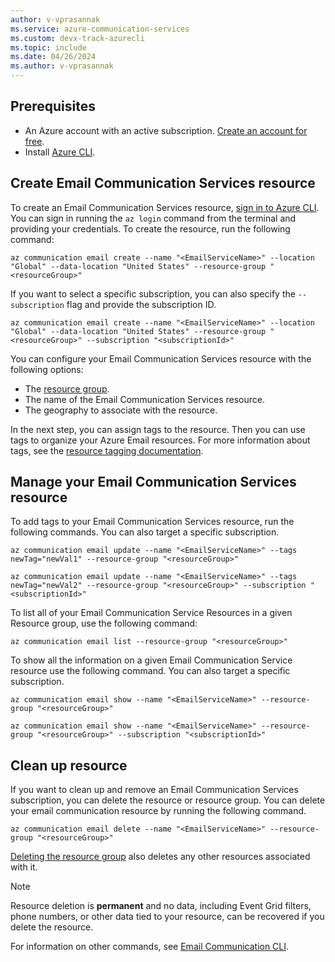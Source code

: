 ```yaml
---
author: v-vprasannak
ms.service: azure-communication-services
ms.custom: devx-track-azurecli
ms.topic: include
ms.date: 04/26/2024
ms.author: v-vprasannak
---
```


## Prerequisites

- An Azure account with an active subscription. [Create an account for free](https://azure.microsoft.com/free/dotnet/).
- Install [Azure CLI](/cli/azure/install-azure-cli-windows?tabs=azure-cli).

## Create Email Communication Services resource

To create an Email Communication Services resource, [sign in to Azure CLI](/cli/azure/authenticate-azure-cli). You can sign in running the ```az login``` command from the terminal and providing your credentials. To create the resource, run the following command: 

```azurepowershell-interactive
az communication email create --name "<EmailServiceName>" --location "Global" --data-location "United States" --resource-group "<resourceGroup>"
```

If you want to select a specific subscription, you can also specify the ```--subscription``` flag and provide the subscription ID.

```azurepowershell-interactive
az communication email create --name "<EmailServiceName>" --location "Global" --data-location "United States" --resource-group "<resourceGroup>" --subscription "<subscriptionId>"
```

You can configure your Email Communication Services resource with the following options:

* The [resource group](../../../../azure-resource-manager/management/manage-resource-groups-cli.md).
* The name of the Email Communication Services resource.
* The geography to associate with the resource.

In the next step, you can assign tags to the resource. Then you can use tags to organize your Azure Email resources. For more information about tags, see the [resource tagging documentation](../../../../azure-resource-manager/management/tag-resources.md).

## Manage your Email Communication Services resource

To add tags to your Email Communication Services resource, run the following commands. You can also target a specific subscription.

```azurepowershell-interactive
az communication email update --name "<EmailServiceName>" --tags newTag="newVal1" --resource-group "<resourceGroup>"

az communication email update --name "<EmailServiceName>" --tags newTag="newVal2" --resource-group "<resourceGroup>" --subscription "<subscriptionId>"
```

To list all of your Email Communication Service Resources in a given Resource group, use the following command:

```azurepowershell-interactive
az communication email list --resource-group "<resourceGroup>"
```

To show all the information on a given Email Communication Service resource use the following command. You can also target a specific subscription.

```azurepowershell-interactive
az communication email show --name "<EmailServiceName>" --resource-group "<resourceGroup>"

az communication email show --name "<EmailServiceName>" --resource-group "<resourceGroup>" --subscription "<subscriptionId>"
```

## Clean up resource

If you want to clean up and remove an Email Communication Services subscription, you can delete the resource or resource group. You can delete your email communication resource by running the following command.

```azurecli-interactive
az communication email delete --name "<EmailServiceName>" --resource-group "<resourceGroup>"
```

[Deleting the resource group](../../../../azure-resource-manager/management/manage-resource-groups-portal.md#delete-resource-groups) also deletes any other resources associated with it.

> [!NOTE]
> Resource deletion is **permanent** and no data, including Event Grid filters, phone numbers, or other data tied to your resource, can be recovered if you delete the resource.

For information on other commands, see [Email Communication CLI](/cli/azure/communication/email).
